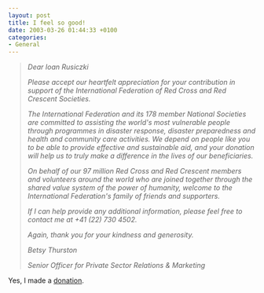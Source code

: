 ```yaml
---
layout: post
title: I feel so good!
date: 2003-03-26 01:44:33 +0100
categories:
- General
---
```

<blockquote><i>Dear Ioan Rusiczki

Please accept our heartfelt appreciation for your contribution in support of the International Federation of Red Cross and Red Crescent Societies.

The International Federation and its 178 member National Societies are committed to assisting the world's most vulnerable people through programmes in disaster response, disaster preparedness and health and community care activities. We depend on people like you to be able to provide effective and sustainable aid, and your donation will help us to truly make a difference in the lives of our beneficiaries.

On behalf of our 97 million Red Cross and Red Crescent members and volunteers around the world who are joined together through the shared value system of the power of humanity, welcome to the International Federation's family of friends and supporters.

If I can help provide any additional information, please feel free to contact me at +41 (22) 730 4502.

Again, thank you for your kindness and generosity.

Betsy Thurston

Senior Officer for Private Sector Relations & Marketing</i></p></blockquote>
Yes, I made a <a href="http://www.ifrc.org/helpnow/donate/donate_iraq.asp">donation</a>.
